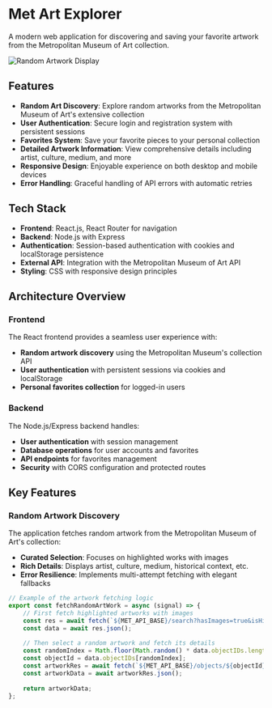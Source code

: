 # Met Art Explorer

A modern web application for discovering and saving your favorite artwork from the Metropolitan Museum of Art collection.

![Random Artwork Display](./images/sample.png)

## Features

- **Random Art Discovery**: Explore random artworks from the Metropolitan Museum of Art's extensive collection
- **User Authentication**: Secure login and registration system with persistent sessions
- **Favorites System**: Save your favorite pieces to your personal collection
- **Detailed Artwork Information**: View comprehensive details including artist, culture, medium, and more
- **Responsive Design**: Enjoyable experience on both desktop and mobile devices
- **Error Handling**: Graceful handling of API errors with automatic retries

## Tech Stack

- **Frontend**: React.js, React Router for navigation
- **Backend**: Node.js with Express
- **Authentication**: Session-based authentication with cookies and localStorage persistence
- **External API**: Integration with the Metropolitan Museum of Art API
- **Styling**: CSS with responsive design principles

## Architecture Overview

### Frontend
The React frontend provides a seamless user experience with:
- **Random artwork discovery** using the Metropolitan Museum's collection API
- **User authentication** with persistent sessions via cookies and localStorage
- **Personal favorites collection** for logged-in users

### Backend
The Node.js/Express backend handles:
- **User authentication** with session management
- **Database operations** for user accounts and favorites
- **API endpoints** for favorites management
- **Security** with CORS configuration and protected routes

## Key Features

### Random Artwork Discovery
The application fetches random artwork from the Metropolitan Museum of Art's collection:
- **Curated Selection**: Focuses on highlighted works with images
- **Rich Details**: Displays artist, culture, medium, historical context, etc.
- **Error Resilience**: Implements multi-attempt fetching with elegant fallbacks

```javascript
// Example of the artwork fetching logic
export const fetchRandomArtWork = async (signal) => {
    // First fetch highlighted artworks with images
    const res = await fetch(`${MET_API_BASE}/search?hasImages=true&isHighlight=true&q=*`, { signal });
    const data = await res.json();
    
    // Then select a random artwork and fetch its details
    const randomIndex = Math.floor(Math.random() * data.objectIDs.length);
    const objectId = data.objectIDs[randomIndex];
    const artworkRes = await fetch(`${MET_API_BASE}/objects/${objectId}`, { signal });
    const artworkData = await artworkRes.json();
    
    return artworkData;
};